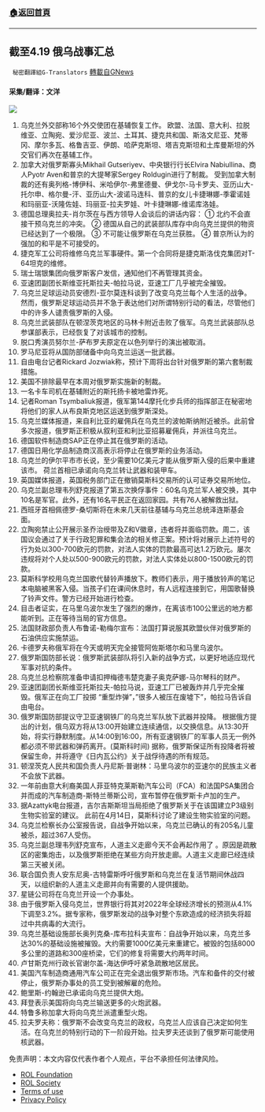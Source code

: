 ###  [:house:返回首頁](https://github.com/ourhimalayas/txt)
---


## 截至4.19 俄乌战事汇总
` 秘密翻譯組G-Translators` [轉載自GNews](https://gnews.org/zh-hans/2375721/)

#### 采集/翻译：文洋
![](https://assets.gnews.org/wp-content/uploads/2022/04/16503950781.png)
1. 乌克兰外交部称16个外交使团在基辅恢复工作。
欧盟、法国、意大利、拉脱维亚、立陶宛、爱沙尼亚、波兰、土耳其、捷克共和国、斯洛文尼亚、梵蒂冈、摩尔多瓦、格鲁吉亚、伊朗、哈萨克斯坦、塔吉克斯坦和土库曼斯坦的外交官们再次在基辅工作。
2. 加拿大对俄罗斯寡头Mikhail Gutseriyev、中央银行行长Elvira Nabiullina、商人Pyotr Aven和普京的大提琴家Sergey Roldugin进行了制裁。
受到加拿大制裁的还有奥列格-博伊科、米哈伊尔-弗里德曼、伊戈尔-马卡罗夫、亚历山大-托尔申、格尔曼-汗、亚历山大-波诺马连科、普京的女儿卡捷琳娜-季霍诺娃和玛丽亚-沃隆佐娃、玛丽亚-拉夫罗娃、叶卡捷琳娜-维诺库洛娃。
3. 德国总理奥拉夫-肖尔茨在与西方领导人会谈后的讲话内容：
① 北约不会直接干预乌克兰的冲突。
② 德国从自己的武装部队库存中向乌克兰提供的物资已经达到了一个极限。
③ 不可能让俄罗斯在乌克兰获胜。
④ 普京所认为的强加的和平是不可接受的。
4. 捷克军工公司将维修乌克兰军事硬件。第一个合同将是捷克斯洛伐克集团对T-64坦克的维修。
5. 瑞士瑞银集团向俄罗斯客户发信，通知他们不再管理其资金。
6. 亚速团副团长斯维亚托斯拉夫-帕拉马说，亚速工厂几乎被完全摧毁。
7. 乌克兰足球运动员安德烈-亚尔莫连科谈到了改变乌克兰每个人生活的战争。然而，俄罗斯足球运动员并不急于表达他们对所谓特别行动的看法，尽管他们中的许多人谴责俄罗斯的入侵。
8. 乌克兰武装部队在顿涅茨克地区的马林卡附近击败了俄军。乌克兰武装部队总参谋部表示，已经恢复了对该城市的控制。
9. 脱口秀演员努尔兰-萨布罗夫原定在以色列举行的演出被取消。
10. 罗马尼亚将从国防部储备中向乌克兰运送一批武器。
11. 自由电台记者Rickard Jozwiak称，预计下周将出台针对俄罗斯的第六套制裁措施。
12. 美国不排除最早在本周对俄罗斯实施新的制裁。
13. 一名卡车司机在基辅附近的斯托扬卡被地雷炸死。
14. 记者Roman Tsymbaliuk报道，俄军第144摩托化步兵师的指挥部正在秘密地将他们的家人从布良斯克地区运送到俄罗斯深处。
15. 乌克兰媒体报道，来自利比亚的雇佣兵在乌克兰的波帕斯纳附近被杀。此前曾多次报道，俄罗斯正积极从叙利亚和利比亚招募雇佣兵，并派往乌克兰。
16. 德国软件制造商SAP正在停止其在俄罗斯的活动。
17. 德国日用化学品制造商汉高表示将停止在俄罗斯的业务活动。
18. 乌克兰的伊尔平市市长说，至少需要10亿美元才能从俄罗斯入侵的后果中重建该市。
荷兰首相已承诺向乌克兰转让武器和装甲车。
19. 英国媒体报道，英国税务部门正在撤销莫斯科交易所的认可证券交易所地位。
20. 乌克兰副总理韦列舒克报道了第五次换俘事件：60名乌克兰军人被交换，其中10名是军官。此外，还有16名平民正在返回家园。共有76人被解救出狱。
21. 西班牙首相佩德罗-桑切斯将在未来几天前往基辅与乌克兰总统泽连斯基会面。
22. 立陶宛禁止公开展示圣乔治绶带及Z和V徽章，违者将并面临罚款。周二，该国议会通过了关于行政犯罪和集会法的相关修正案。预计将对展示上述符号的行为处以300-700欧元的罚款，对法人实体的罚款最高可达1.2万欧元。屡次违规将对个人处以500-900欧元的罚款，对法人实体处以800-1500欧元的罚款。
23. 莫斯科学校用乌克兰国歌代替铃声播放下。教师们表示，用于播放铃声的笔记本电脑被黑客入侵。当孩子们在课间休息时，有人远程连接到它，用国歌替换了铃声文件。警方已经开始进行检查。
24. 目击者证实，在马里乌波尔发生了强烈的爆炸，在离该市100公里远的地方都能听到。正在等待当局的官方信息。
25. 法国财政部负责人布鲁诺-勒梅尔宣布：法国打算说服其欧盟伙伴对俄罗斯的石油供应实施禁运。
26. 卡德罗夫称俄军将在今天或明天完全接管阿佐斯塔尔和马里乌波尔。
27. 俄罗斯国防部长说：俄罗斯武装部队将引入新的战争方式，以更好地适应现代军事对抗的条件。
28. 乌克兰总检察院准备申请扣押梅德韦楚克妻子奥克萨娜-马尔琴科的财产。
29. 亚速团副团长斯维亚托斯拉夫-帕拉马说，亚速工厂已被轰炸并几乎完全摧毁。俄军正在向工厂投掷 “重型炸弹”，”很多人被压在废墟下”，帕拉马告诉自由电台。
30. 俄罗斯国防部提议守卫亚速钢铁厂的乌克兰军队放下武器并投降。
根据俄方提出的计划，俄乌双方将从13:00开始建立连续通信，以交换信息。从13:30开始，将实行静默制度。从14:00到16:00，所有亚速钢铁厂的军事人员无一例外都必须不带武器和弹药离开。(莫斯科时间)
据称，俄罗斯保证所有投降者将被保留生命，并将遵守《日内瓦公约》关于战俘待遇的所有规范。
31. 顿涅茨克人民共和国负责人丹尼斯·普谢林：马里乌波尔的亚速尔的民族主义者不会放下武器。
32. 一年前由意大利裔美国人菲亚特克莱斯勒汽车公司（FCA）和法国PSA集团合并而成的汽车制造商-斯特兰蒂斯公司，宣布暂停在俄罗斯卡卢加的生产。
33. 据Azattyk电台报道，吉尔吉斯斯坦当局拒绝了俄罗斯关于在该国建立P3级别生物实验室的建议。
此前在4月14日，莫斯科讨论了建设生物实验室的问题。
34. 乌克兰检察长办公室报告说，自战争开始以来，乌克兰已确认的有205名儿童被杀，超过367人受伤。
35. 乌克兰副总理韦列舒克宣布，人道主义走廊今天不会再起作用了 。原因是疏散区的密集炮击，以及俄罗斯拒绝在某些方向开放走廊。人道主义走廊已经连续第三天被关闭。
36. 联合国负责人安东尼奥-古特雷斯呼吁俄罗斯和乌克兰在复活节期间休战四天，以组织新的人道主义走廊并向有需要的人提供援助。
37. 星链公司将在乌克兰开设一个办事处。
38. 由于俄罗斯入侵乌克兰，世界银行将其对2022年全球经济增长的预测从4.1%下调至3.2%。据专家称，俄罗斯发动的战争对整个东欧造成的经济损失将超过中共病毒的大流行。
39. 乌克兰基础设施部长奥列克桑-库布拉科夫宣布：自战争开始以来，乌克兰多达30%的基础设施被摧毁。大约需要1000亿美元来重建它。被毁的包括8000多公里的道路和300座桥梁，它们的修复将需要大约两年时间。
40. 卢甘斯克州行政长官谢尔盖-海达伊呼吁紧急疏散地区居民。
41. 美国汽车制造商通用汽车公司正在完全退出俄罗斯市场。汽车和备件的交付被停止，俄罗斯办事处的员工受到被解雇的危险。
42. 鲍里斯-约翰逊已承诺向乌克兰提供大炮。
43. 拜登表示美国将向乌克兰输送更多的火炮武器。
44. 特鲁多称加拿大将向乌克兰派遣重型火炮。
45. 拉夫罗夫称：俄罗斯不会改变乌克兰的政权，乌克兰人应该自己决定如何生活。在乌克兰的特别行动的下一阶段开始。拉夫罗夫还谈到了俄罗斯可能使用核武器。


 

免责声明：本文内容仅代表作者个人观点，平台不承担任何法律风险。

- [ROL Foundation](https://rolfoundation.org/)
- [ROL Society](https://rolsociety.org/)
- [Terms of use](https://gnews.org/terms-of-use-3/)
- [Privacy Policy](https://gnews.org/privacy-policy/)
